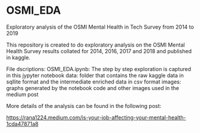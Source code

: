 # OSMI_EDA
Exploratory analysis of the OSMI Mental Health in Tech Survey from 2014 to 2019

This repository is created to do exploratory analysis on the OSMI Mental Health Survey results collated for 2014, 2016, 2017 and 2018 and published in kaggle.

File dscriptions:
OSMI_EDA.ipynb: The step by step exploration is captured in this jypyter notebook
data: folder that contains the raw kaggle data in sqllite format and the intermediate enriched data in csv format
images: graphs generated by the notebook code and other images used in the medium post

More details of the analysis can be found in the following post:

https://rana1224.medium.com/is-your-job-affecting-your-mental-health-1cda47871a8
